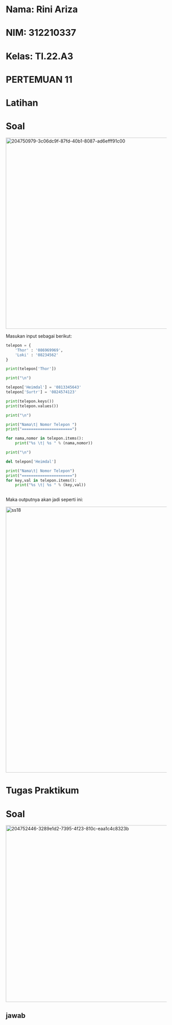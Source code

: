 # Nama: Rini Ariza
# NIM: 312210337
# Kelas: TI.22.A3

# PERTEMUAN 11
# Latihan
# Soal

<img width="599" alt="204750979-3c06dc9f-87fd-40b1-8087-ad6efff91c00" src="https://user-images.githubusercontent.com/115542704/205072862-f8fc5e19-eb60-4eb8-bd72-3dea85fcf30a.png">

Masukan input sebagai berikut:

```python
telepon = {
    'Thor' : '086969969',
    'Loki' : '08234562'
}

print(telepon['Thor'])

print("\n")

telepon['Heimdal'] = '0813345643'
telepon['Surtr'] = '0824574123'

print(telepon.keys())
print(telepon.values())

print("\n")

print("Nama\t| Nomor Telepon ")
print("======================")

for nama,nomor in telepon.items():
    print("%s \t| %s " % (nama,nomor))

print("\n")

del telepon['Heimdal']

print("Nama\t| Nomor Telepon")
print("======================")
for key,val in telepon.items():
    print("%s \t| %s " % (key,val))
    
```
Maka outputnya akan jadi seperti ini:

<img width="833" alt="ss18" src="https://user-images.githubusercontent.com/115542704/205069437-a1427f27-1ba4-406f-a7a8-8d8c413ee2d1.png">

# Tugas Praktikum
# Soal

<img width="554" alt="204752446-3289e1d2-7395-4f23-810c-eaa1c4c8323b" src="https://user-images.githubusercontent.com/115542704/205073183-0b606f09-d0fd-4338-ac58-8867f47281e8.png">


## jawab


